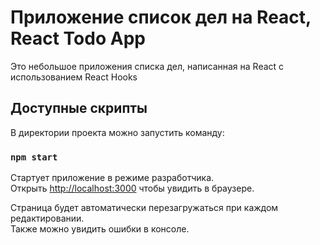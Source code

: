 # Приложение список дел на React, React Todo App

Это небольшое приложения списка дел, написанная на React с использованием React Hooks

## Доступные скрипты

В директории проекта можно запустить команду:

### `npm start`

Стартует приложение в режиме разработчика.\
Открыть [http://localhost:3000](http://localhost:3000) чтобы увидить в браузере.

Страница будет автоматически перезагружаться при каждом редактировании.\
Также можно увидить ошибки в консоле.
